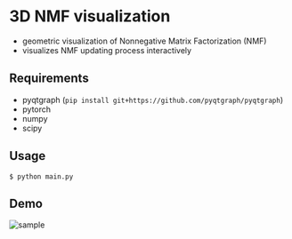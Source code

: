 3D NMF visualization
===
- geometric visualization of Nonnegative Matrix Factorization (NMF)
- visualizes NMF updating process interactively

## Requirements
- pyqtgraph (`pip install git+https://github.com/pyqtgraph/pyqtgraph`)
- pytorch
- numpy
- scipy

## Usage
```
$ python main.py
```

## Demo
![sample](https://github.com/vwrs/nmf-visualization-3d/blob/imgs/sample1.gif)
